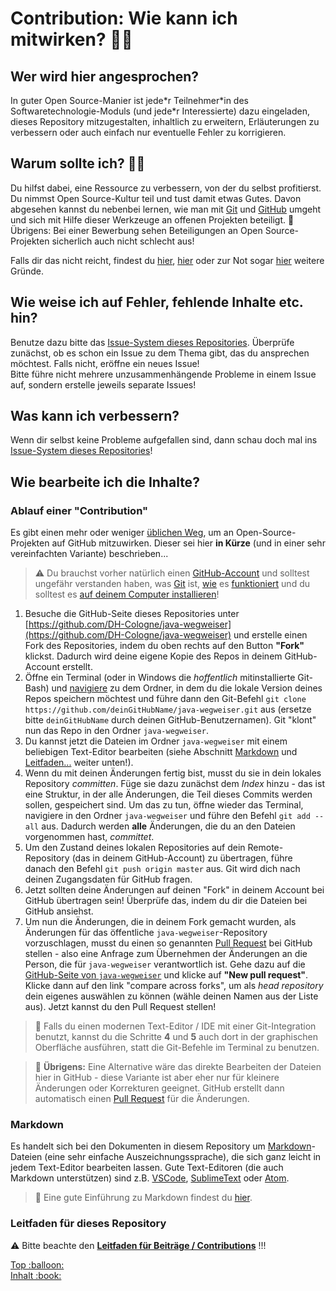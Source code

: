 # Contribution: Wie kann ich mitwirken? :woman_technologist:


## Wer wird hier angesprochen?

In guter Open Source-Manier ist jede\*r Teilnehmer\*in des Softwaretechnologie-Moduls (und jede\*r Interessierte) dazu eingeladen, dieses Repository mitzugestalten, inhaltlich zu erweitern, Erläuterungen zu verbessern oder auch einfach nur eventuelle Fehler zu korrigieren.


## Warum sollte ich? :man_shrugging:

Du hilfst dabei, eine Ressource zu verbessern, von der du selbst profitierst. Du nimmst Open Source-Kultur teil und tust damit etwas Gutes. Davon abgesehen kannst du nebenbei lernen, wie man mit [Git](https://git-scm.com/) und [GitHub](https://github.com) umgeht und sich mit Hilfe dieser Werkzeuge an offenen Projekten beteiligt. :raised_hands:   
Übrigens: Bei einer Bewerbung sehen Beteiligungen an Open Source-Projekten sicherlich auch nicht schlecht aus!

Falls dir das nicht reicht, findest du [hier](https://www.makeuseof.com/tag/people-contribute-open-source-projects/), [hier](https://opensource.com/life/15/12/why-open-source) oder zur Not sogar [hier](https://opensource.google/docs/why/) weitere Gründe.


## Wie weise ich auf Fehler, fehlende Inhalte etc. hin?

Benutze dazu bitte das [Issue-System dieses Repositories](https://github.com/DH-Cologne/java-wegweiser/issues). Überprüfe zunächst, ob es schon ein Issue zu dem Thema gibt, das du ansprechen möchtest. Falls nicht, eröffne ein neues Issue!  
Bitte führe nicht mehrere unzusammenhängende Probleme in einem Issue auf, sondern erstelle jeweils separate Issues!


## Was kann ich verbessern?

Wenn dir selbst keine Probleme aufgefallen sind, dann schau doch mal ins [Issue-System dieses Repositories](https://github.com/DH-Cologne/java-wegweiser/issues)!


## Wie bearbeite ich die Inhalte?

### Ablauf einer "Contribution"
Es gibt einen mehr oder weniger [üblichen Weg](https://opensource.guide/how-to-contribute/), um an Open-Source-Projekten auf GitHub mitzuwirken. Dieser sei hier **in Kürze** (und in einer sehr vereinfachten Variante) beschrieben...

> :warning: Du brauchst vorher natürlich einen [GitHub-Account](https://github.com/join) und solltest ungefähr verstanden haben, was [Git](https://de.wikipedia.org/wiki/Git) ist, [wie](https://rogerdudler.github.io/git-guide/index.de.html) es [funktioniert](https://git-scm.com/book/de/v2) und du solltest es [auf deinem Computer installieren](https://git-scm.com/downloads)!

1) Besuche die GitHub-Seite dieses Repositories unter [https://github.com/DH-Cologne/java-wegweiser](https://github.com/DH-Cologne/java-wegweiser) und erstelle einen Fork des Repositories, indem du oben rechts auf den Button **"Fork"** klickst. Dadurch wird deine eigene Kopie des Repos in deinem GitHub-Account erstellt.
2) Öffne ein Terminal (oder in Windows die _hoffentlich_ mitinstallierte Git-Bash) und [navigiere](https://duckduckgo.com/?q=navigieren+im+terminal) zu dem Ordner, in dem du die lokale Version deines Repos speichern möchtest und führe dann den Git-Befehl `git clone https://github.com/deinGitHubName/java-wegweiser.git` aus (ersetze bitte `deinGitHubName` durch deinen GitHub-Benutzernamen). Git "klont" nun das Repo in den Ordner `java-wegweiser`.
3) Du kannst jetzt die Dateien im Ordner `java-wegweiser` mit einem beliebigen Text-Editor bearbeiten (siehe Abschnitt [Markdown](#markdown) und [Leitfaden...](#leitfaden-f%c3%bcr-dieses-repository) weiter unten!).
4) Wenn du mit deinen Änderungen fertig bist, musst du sie in dein lokales Repository _committen_. Füge sie dazu zunächst dem _Index_ hinzu - das ist eine Struktur, in der alle Änderungen, die Teil dieses Commits werden sollen, gespeichert sind. Um das zu tun, öffne wieder das Terminal, navigiere in den Ordner `java-wegweiser` und führe den Befehl `git add --all` aus. Dadurch werden **alle** Änderungen, die du an den Dateien vorgenommen hast, _committet_.
5) Um den Zustand deines lokalen Repositories auf dein Remote-Repository (das in deinem GitHub-Account) zu übertragen, führe danach den Befehl `git push origin master` aus. Git wird dich nach deinen Zugangsdaten für GitHub fragen.
6) Jetzt sollten deine Änderungen auf deinen "Fork" in deinem Account bei GitHub übertragen sein! Überprüfe das, indem du dir die Dateien bei GitHub ansiehst.
7) Um nun die Änderungen, die in deinem Fork gemacht wurden, als Änderungen für das öffentliche `java-wegweiser`-Repository vorzuschlagen, musst du einen so genannten [Pull Request](https://help.github.com/en/github/collaborating-with-issues-and-pull-requests/about-pull-requests) bei GitHub stellen - also eine Anfrage zum Übernehmen der Änderungen an die Person, die für `java-wegweiser` verantwortlich ist. Gehe dazu auf die [GitHub-Seite von `java-wegweiser`](https://github.com/DH-Cologne/java-wegweiser) und klicke auf **"New pull request"**. Klicke dann auf den link "compare across forks", um als _head repository_ dein eigenes auswählen zu können (wähle deinen Namen aus der Liste aus). Jetzt kannst du den Pull Request stellen!

> :speech_balloon: Falls du einen modernen Text-Editor / IDE mit einer Git-Integration benutzt, kannst du die Schritte **4** und **5** auch dort in der graphischen Oberfläche ausführen, statt die Git-Befehle im Terminal zu benutzen.

> :speech_balloon: **Übrigens:** Eine Alternative wäre das direkte Bearbeiten der Dateien hier in GitHub - diese Variante ist aber eher nur für kleinere Änderungen oder Korrekturen geeignet. GitHub erstellt dann automatisch einen [Pull Request](https://help.github.com/en/github/collaborating-with-issues-and-pull-requests/about-pull-requests) für die Änderungen.

### Markdown
Es handelt sich bei den Dokumenten in diesem Repository um [Markdown](https://de.wikipedia.org/wiki/Markdown)-Dateien (eine sehr einfache Auszeichnungssprache), die sich ganz leicht in jedem Text-Editor bearbeiten lassen. Gute Text-Editoren (die auch Markdown unterstützen) sind z.B. [VSCode](https://code.visualstudio.com/), [SublimeText](https://www.sublimetext.com/) oder [Atom](https://atom.io/).

> :speech_balloon: Eine gute Einführung zu Markdown findest du [hier](https://guides.github.com/features/mastering-markdown/).  

### Leitfaden für dieses Repository

:warning: Bitte beachte den [**Leitfaden für Beiträge / Contributions**](Leitfaden.md) !!!


<!-- Dieses HTML-Snippet sollte am Ende jeder Seite stehen! -->
<div class="top-link">
    <a href="#" title="Zum Anfang scrollen!">Top :balloon:</a>
    <br/>
    <a href="https://dh-cologne.github.io/java-wegweiser#inhalt-book" title="Zurück zur Übersicht!">Inhalt :book:</a>
</div>
